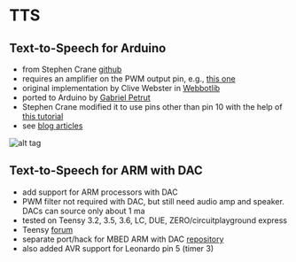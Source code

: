 # TTS

## Text-to-Speech for Arduino

- from Stephen Crane [github](https://github.com/jscrane/TTS)
- requires an amplifier on the PWM output pin, e.g., [this one](http://www.tinyurl.com/magicmouth/)
- original implementation by Clive Webster in [Webbotlib](http://webbot.org.uk/iPoint/30.page)
- ported to Arduino by [Gabriel Petrut](http://www.tehnorama.ro/minieric-modulul-de-control-si-sinteza-vocala/)
- Stephen Crane modified it to use pins other than pin 10 with the help of [this tutorial](https://sites.google.com/site/qeewiki/books/avr-guide/pwm-on-the-atmega328)
- see [blog articles](http://programmablehardware.blogspot.ie/search/label/tts)

![alt tag](images/Arduino-LM386.png)

## Text-to-Speech for ARM with DAC

- add support for ARM processors with DAC
- PWM filter not required with DAC, but still need audio amp and speaker. DACs can source only about 1 ma
- tested on Teensy 3.2, 3.5, 3.6, LC, DUE, ZERO/circuitplayground express
- Teensy [forum](https://forum.pjrc.com/threads/44587-TTS-(Text-to-Speech)-Library-Port)
- separate port/hack for MBED ARM with DAC [repository](https://developer.mbed.org/users/manitou/code/tts/)
- also added AVR support for Leonardo pin 5 (timer 3)
